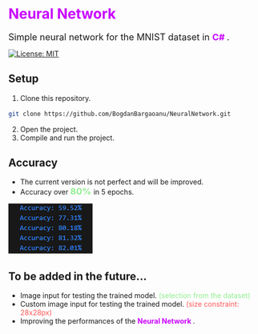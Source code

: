 # <b><font color = "#c800ff">Neural Network </font></b>

<p>
<font size = 4>Simple neural network for the MNIST dataset in <b><font color = "#c800ff"> C# </font></b>.</font>

[![License: MIT](https://img.shields.io/badge/License-MIT-g.svg)](https://opensource.org/licenses/MIT)
</p>

## Setup
1. Clone this repository.
```bash
git clone https://github.com/BogdanBargaoanu/NeuralNetwork.git
```
2. Open the project.
3. Compile and run the project.

## Accuracy
- The current version is not perfect and will be improved.
- Accuracy over <b><font color="lightgreen" size=4>80% </font></b> in 5 epochs.
  
![Acc:](https://raw.githubusercontent.com/BogdanBargaoanu/NeuralNetwork/main/acc.png)
## To be added in the future...
- Image input for testing the trained model. <font color ="lightgreen">(selection from the dataset) </font>
- Custom image input for testing the trained model. <font color="#ff5757">(size constraint: 28x28px) </font>
- Improving the performances of the <b><font color = "#c800ff"> Neural Network </font></b>.
